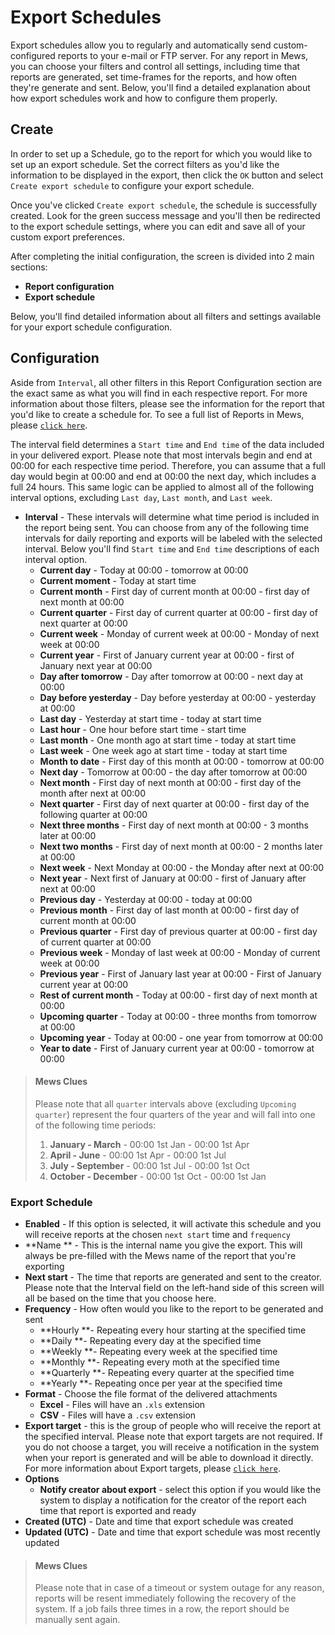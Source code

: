 # Export Schedules

Export schedules allow you to regularly and automatically send custom-configured reports to your e-mail or FTP server. For any report in Mews, you can choose your filters and control all settings, including time that reports are generated, set time-frames for the reports, and how often they're generate and sent. Below, you'll find a detailed explanation about how export schedules work and how to configure them properly.

## Create

In order to set up a Schedule, go to the report for which you would like to set up an export schedule. Set the correct filters as you'd like the information to be displayed in the export, then click the `OK` button and select `Create export schedule` to configure your export schedule.

Once you've clicked `Create export schedule`, the schedule is successfully created. Look for the green success message and you'll then be redirected to the export schedule settings, where you can edit and save all of your custom export preferences.

After completing the initial configuration, the screen is divided into 2 main sections:

* **Report configuration**
* **Export schedule**

Below, you'll find detailed information about all filters and settings available for your export schedule configuration.

## Configuration

Aside from `Interval`, all other filters in this Report Configuration section are the exact same as what you will find in each respective report. For more information about those filters, please see the information for the report that you'd like to create a schedule for. To see a full list of Reports in Mews, please [`click here`](../../).

The interval field determines a `Start time` and `End time` of the data included in your delivered export. Please note that most intervals begin and end at 00:00 for each respective time period. Therefore, you can assume that a full day would begin at 00:00 and end at 00:00 the next day, which includes a full 24 hours. This same logic can be applied to almost all of the following interval options, excluding `Last day`, `Last month`, and `Last week`.

* **Interval** - These intervals will determine what time period is included in the report being sent. You can choose from any of the following time intervals for daily reporting and exports will be labeled with the selected interval. Below you'll find `Start time` and `End time` descriptions of each interval option.
  * **Current day** - Today at 00:00 - tomorrow at 00:00
  * **Current moment** - Today at start time
  * **Current month** - First day of current month at 00:00 - first day of next month at 00:00
  * **Current quarter** - First day of current quarter at 00:00 - first day of next quarter at 00:00
  * **Current week** - Monday of current week at 00:00 - Monday of next week at 00:00 
  * **Current year** - First of January current year at 00:00 - first of January next year at 00:00
  * **Day after tomorrow** - Day after tomorrow at 00:00 - next day at 00:00
  * **Day before yesterday** - Day before yesterday at 00:00 - yesterday at 00:00
  * **Last day** - Yesterday at start time - today at start time
  * **Last hour** - One hour before start time - start time
  * **Last month** - One month ago at start time - today at start time
  * **Last week** - One week ago at start time - today at start time
  * **Month to date** - First day of this month at 00:00 - tomorrow at 00:00
  * **Next day** - Tomorrow at 00:00 - the day after tomorrow at 00:00
  * **Next month** - First day of next month at 00:00 - first day of the month after next at 00:00
  * **Next quarter** - First day of next quarter at 00:00 - first day of the following quarter at 00:00
  * **Next three months** - First day of next month at 00:00 - 3 months later at 00:00
  * **Next two months** - First day of next month at 00:00 - 2 months later at 00:00
  * **Next week** - Next Monday at 00:00 - the Monday after next at 00:00
  * **Next year** - Next first of January at 00:00 - first of January after next at 00:00
  * **Previous day** - Yesterday at 00:00 - today at 00:00
  * **Previous month** - First day of last month at 00:00 - first day of current month at 00:00
  * **Previous quarter** - First day of previous quarter at 00:00 - first day of current quarter at 00:00
  * **Previous week** - Monday of last week at 00:00 - Monday of current week at 00:00
  * **Previous year** - First of January last year at 00:00 - First of January current year at 00:00
  * **Rest of current month** - Today at 00:00 - first day of next month at 00:00
  * **Upcoming quarter** - Today at 00:00 - three months from tomorrow at 00:00
  * **Upcoming year** - Today at 00:00 - one year from tomorrow at 00:00
  * **Year to date** - First of January current year at 00:00 - tomorrow at 00:00

> #### Mews Clues
>
> Please note that all `quarter` intervals above \(excluding `Upcoming quarter`\) represent the four quarters of the year and will fall into one of the following time periods:
>
> 1. **January - March** - 00:00 1st Jan - 00:00 1st Apr
> 2. **April - June** - 00:00 1st Apr - 00:00 1st Jul
> 3. **July - September** - 00:00 1st Jul - 00:00 1st Oct
> 4. **October - December** - 00:00 1st Oct - 00:00 1st Jan

### Export Schedule

* **Enabled** - If this option is selected, it will activate this schedule and you will receive reports at the chosen `next start` time and `frequency`
* **Name ** - This is the internal name you give the export. This will always be pre-filled with the Mews name of the report that you're exporting
* **Next start** - The time that reports are generated and sent to the creator. Please note that the Interval field on the left-hand side of this screen will all be based on the time that you choose here.  
* **Frequency** - How often would you like to the report to be generated and sent
  * **Hourly **- Repeating every hour starting at the specified time
  * **Daily **- Repeating every day at the specified time
  * **Weekly **- Repeating every week at the specified time
  * **Monthly **- Repeating every moth at the specified time
  * **Quarterly **- Repeating every quarter at the specified time
  * **Yearly **- Repeating once per year at the specified time
* **Format** - Choose the file format of the delivered attachments
  * **Excel** - Files will have an `.xls` extension
  * **CSV** - Files will have a `.csv` extension
* **Export target** - this is the group of people who will receive the report at the specified interval. Please note that export targets are not required. If you do not choose a target, you will receive a notification in the system when your report is generated and will be able to download it directly. For more information about Export targets, please [`click here`](export-targets.md). 
* **Options**
  * **Notify creator about export** - select this option if you would like the system to display a notification for the creator of the report each time that report is exported and ready
* **Created \(UTC\)** - Date and time that export schedule was created
* **Updated \(UTC\)** - Date and time that export schedule was most recently updated

> #### Mews Clues
>
> Please note that in case of a timeout or system outage for any reason, reports will be resent immediately following the recovery of the system. If a job fails three times in a row, the report should be manually sent again.

